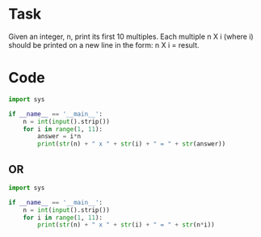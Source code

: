 # Task 
Given an integer, n, print its first 10 multiples. Each multiple n X i (where i) should be printed on a new line in the form: n X i = result.

# Code 
```python 
import sys

if __name__ == '__main__':
    n = int(input().strip())
    for i in range(1, 11):
        answer = i*n
        print(str(n) + " x " + str(i) + " = " + str(answer))
```

## OR 

```python 
import sys

if __name__ == '__main__':
    n = int(input().strip())
    for i in range(1, 11):
        print(str(n) + " x " + str(i) + " = " + str(n*i))
```
